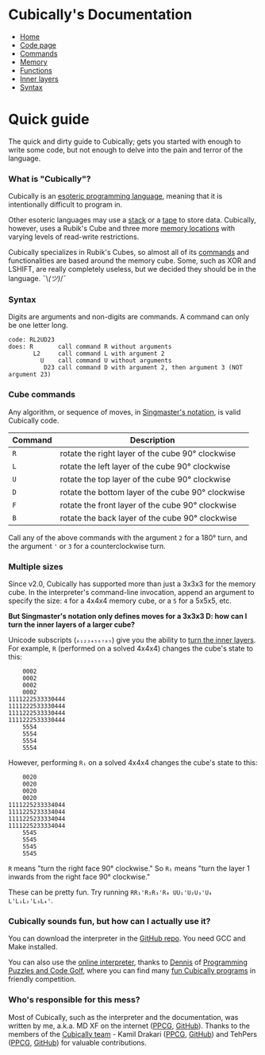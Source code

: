 # Cubically's Documentation

 - [Home](index.html)
 - [Code page](https://cubically.github.io/docs/codepage)
 - [Commands](commands.html)
 - [Memory](memory.html)
 - [Functions](functions.html)
 - [Inner layers](layers.html)
 - [Syntax](syntax.html)

# Quick guide

The quick and dirty guide to Cubically; gets you started with enough to write some code, but not enough to delve into the pain and terror of the language.

### What is "Cubically"?

Cubically is an [esoteric programming language](https://en.wikipedia.org/wiki/Esoteric_programming_language), meaning that it is intentionally difficult to program in.

Other esoteric languages may use a [stack](https://en.wikipedia.org/wiki/Stack_(abstract_data_type)) or a [tape](https://esolangs.org/wiki/Tape) to store data. Cubically, however, uses a Rubik's Cube and three more [memory locations](memory.html) with varying levels of read-write restrictions.

Cubically specializes in Rubik's Cubes, so almost all of its [commands](commands.md) and functionalities are based around the memory cube. Some, such as XOR and LSHIFT, are really completely useless, but we decided they should be in the language. ¯\\_(ツ)_/¯

### Syntax

Digits are arguments and non-digits are commands. A command can only be one letter long.

    code: RL2UD23
    does: R       call command R without arguments
           L2     call command L with argument 2
             U    call command U without arguments
              D23 call command D with argument 2, then argument 3 (NOT argument 23)

### Cube commands

Any algorithm, or sequence of moves, in [Singmaster's notation](https://proofwiki.org/wiki/Definition:Singmaster_Notation), is valid Cubically code.

|Command|Description|
|-|-|
|`R`|rotate the right layer of the cube 90&deg; clockwise|
|`L`|rotate the left layer of the cube 90&deg; clockwise|
|`U`|rotate the top  layer of the cube 90&deg; clockwise|
|`D`|rotate the bottom layer of the cube 90&deg; clockwise|
|`F`|rotate the front layer of the cube 90&deg; clockwise|
|`B`|rotate the back layer of the cube 90&deg; clockwise|

Call any of the above commands with the argument `2` for a 180&deg; turn, and the argument `'` or `3` for a counterclockwise turn.

### Multiple sizes

Since v2.0, Cubically has supported more than just a 3x3x3 for the memory cube. In the interpreter's command-line invocation, append an argument to specify the size: `4` for a 4x4x4 memory cube, or a `5` for a 5x5x5, etc.

**But Singmaster's notation only defines moves for a 3x3x3 D: how can I turn the inner layers of a larger cube?**

Unicode subscripts (`₀₁₂₃₄₅₆₇₈₉`) give you the ability to [turn the inner layers](layers.html). For example, `R` (performed on a solved 4x4x4) changes the cube's state to this:

```
    0002
    0002
    0002
    0002
1111222533330444
1111222533330444
1111222533330444
1111222533330444
    5554
    5554
    5554
    5554
```

However, performing `R₁` on a solved 4x4x4 changes the cube's state to this:

```
    0020
    0020
    0020
    0020
1111225233334044
1111225233334044
1111225233334044
1111225233334044
    5545
    5545
    5545
    5545
```

`R` means "turn the right face 90&deg; clockwise." So `R₁` means "turn the layer 1 inwards from the right face 90&deg; clockwise."

These can be pretty fun. Try running `RR₁'R₂R₃'R₄ UU₁'U₂U₃'U₄ L'L₁L₂'L₃L₄'`.

### Cubically sounds fun, but how can I actually use it?

You can download the interpreter in the [GitHub repo](//git.io/Cubically). You need GCC and Make installed.

You can also use the [online interpreter](https://tio.run/##Sy5NykxOzMmp/P8/KOhRU6M6kGgC4mYQo0UhNBQkBiSaQkFioSAxH3UfoCAQN4EYzUDcov7//39TAA), thanks to [Dennis](https://codegolf.stackexchange.com/users/12012/dennis) of [Programming Puzzles and Code Golf](//codegolf.stackexchange.com), where you can find many [fun Cubically programs](https://codegolf.stackexchange.com/search?q=cubically+is%3Aanswer) in friendly competition.

### Who's responsible for this mess?

Most of Cubically, such as the interpreter and the documentation, was written by me, a.k.a. MD XF on the internet ([PPCG](https://codegolf.stackexchange.com/users/61563/md-xf), [GitHub](https://github.com/aaronryank)). Thanks to the members of the [Cubically team](//github.com/Cubically) - Kamil Drakari ([PPCG](https://codegolf.stackexchange.com/users/71434/kamil-drakari), [GitHub](https://github.com/drakari)) and TehPers ([PPCG](https://codegolf.stackexchange.com/users/72489/tehpers), [GitHub](https://github.com/TehPers)) for valuable contributions.

